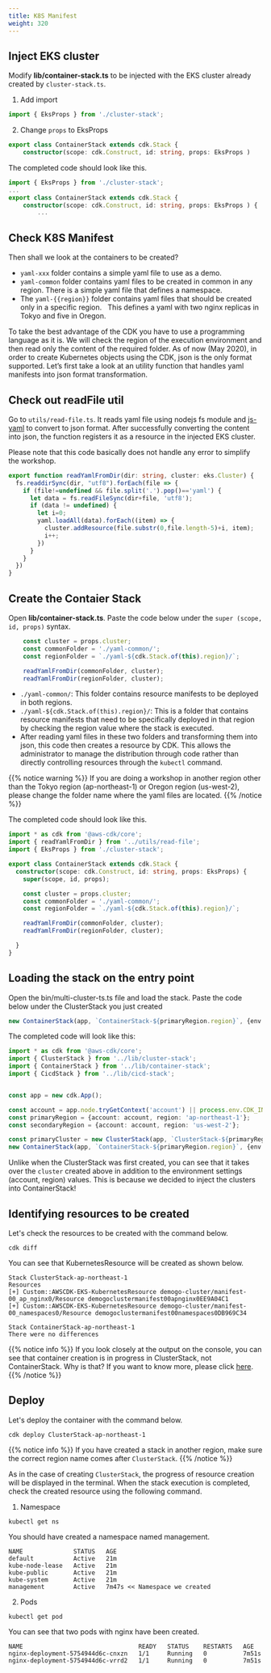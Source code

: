 ```yaml
---
title: K8S Manifest
weight: 320
---
```


## Inject EKS cluster
Modify **lib/container-stack.ts** to be injected with the EKS cluster already created by `cluster-stack.ts`. 

1. Add import
  ```typescript
  import { EksProps } from './cluster-stack'; 
  ```

2. Change `props` to EksProps
  ```typescript
  export class ContainerStack extends cdk.Stack {
      constructor(scope: cdk.Construct, id: string, props: EksProps ) 
  ```

The completed code should look like this.
```typescript
import { EksProps } from './cluster-stack';
...
export class ContainerStack extends cdk.Stack {
    constructor(scope: cdk.Construct, id: string, props: EksProps ) { 
        ...
```






## Check K8S Manifest

Then shall we look at the containers to be created?
* `yaml-xxx` folder contains a simple yaml file to use as a demo.
* `yaml-common` folder contains yaml files to be created in common in any region. There is a simple yaml file that defines a namespace.
* The `yaml-{{region}}` folder contains yaml files that should be created only in a specific region.
  This defines a yaml with two nginx replicas in Tokyo and five in Oregon.

To take the best advantage of the CDK you have to use a programming language as it is. We will check the region of the execution environment and then read only the content of the required folder. As of now (May 2020), in order to create Kubernetes objects using the CDK, json is the only format supported. Let’s first take a look at an utility function that handles yaml manifests into json format transformation.


## Check out readFile util

Go to `utils/read-file.ts`.
It reads yaml file using nodejs fs module and [js-yaml](https://www.npmjs.com/package/js-yaml) to convert to json format. After successfully converting the content into json, the function registers it as a resource in the injected EKS cluster.

Please note that this code basically does not handle any error to simplify the workshop.

```typescript
export function readYamlFromDir(dir: string, cluster: eks.Cluster) {
  fs.readdirSync(dir, "utf8").forEach(file => {
    if (file!=undefined && file.split('.').pop()=='yaml') {
      let data = fs.readFileSync(dir+file, 'utf8');
      if (data != undefined) {
        let i=0;
        yaml.loadAll(data).forEach((item) => {
          cluster.addResource(file.substr(0,file.length-5)+i, item);
          i++;
        })
      }
    }
  })
}
```

## Create the Contaier Stack
Open **lib/container-stack.ts**. Paste the code below under the `super (scope, id, props)` syntax.
```typescript
    const cluster = props.cluster;
    const commonFolder = './yaml-common/';
    const regionFolder = `./yaml-${cdk.Stack.of(this).region}/`;

    readYamlFromDir(commonFolder, cluster);
    readYamlFromDir(regionFolder, cluster);
```

* `./yaml-common/`: This folder contains resource manifests to be deployed in both regions.
* `./yaml-${cdk.Stack.of(this).region}/`: This is a folder that contains resource manifests that need to be specifically deployed in that region by checking the region value where the stack is executed.
* After reading yaml files in these two folders and transforming them into json, this code then creates a resource by CDK. This allows the administrator to manage the distribution through code rather than directly controlling resources through the `kubectl` command.
  
{{% notice warning %}}
If you are doing a workshop in another region other than the Tokyo region (ap-northeast-1) or Oregon region (us-west-2), please change the folder name where the yaml files are located.
{{% /notice %}}


The completed code should look like this.
```typescript
import * as cdk from '@aws-cdk/core';
import { readYamlFromDir } from '../utils/read-file';
import { EksProps } from './cluster-stack';

export class ContainerStack extends cdk.Stack {
  constructor(scope: cdk.Construct, id: string, props: EksProps) {
    super(scope, id, props);

    const cluster = props.cluster;
    const commonFolder = './yaml-common/';
    const regionFolder = `./yaml-${cdk.Stack.of(this).region}/`;

    readYamlFromDir(commonFolder, cluster);
    readYamlFromDir(regionFolder, cluster);

  }
}
```







## Loading the stack on the entry point

Open the bin/multi-cluster-ts.ts file and load the stack. Paste the code below under the ClusterStack you just created

```typescript
new ContainerStack(app, `ContainerStack-${primaryRegion.region}`, {env: primaryRegion, cluster: primaryCluster.cluster });

```

The completed code will look like this:
```typescript
import * as cdk from '@aws-cdk/core';
import { ClusterStack } from '../lib/cluster-stack';
import { ContainerStack } from '../lib/container-stack';
import { CicdStack } from '../lib/cicd-stack';


const app = new cdk.App();

const account = app.node.tryGetContext('account') || process.env.CDK_INTEG_ACCOUNT || process.env.CDK_DEFAULT_ACCOUNT;
const primaryRegion = {account: account, region: 'ap-northeast-1'};
const secondaryRegion = {account: account, region: 'us-west-2'};

const primaryCluster = new ClusterStack(app, `ClusterStack-${primaryRegion.region}`, {env: primaryRegion })
new ContainerStack(app, `ContainerStack-${primaryRegion.region}`, {env: primaryRegion, cluster: primaryCluster.cluster });
```

Unlike when the ClusterStack was first created, you can see that it takes over the `cluster` created above in addition to the environment settings (account, region) values. This is because we decided to inject the clusters into ContainerStack!

## Identifying resources to be created
Let's check the resources to be created with the command below.
```
cdk diff
```

You can see that KubernetesResource will be created as shown below.
```
Stack ClusterStack-ap-northeast-1
Resources
[+] Custom::AWSCDK-EKS-KubernetesResource demogo-cluster/manifest-00_ap_nginx0/Resource demogoclustermanifest00apnginx0EE9A04C1
[+] Custom::AWSCDK-EKS-KubernetesResource demogo-cluster/manifest-00_namespaces0/Resource demogoclustermanifest00namespaces0DB969C34

Stack ContainerStack-ap-northeast-1
There were no differences
```
{{% notice info %}}
If you look closely at the output on the console, you can see that container creation is in progress in ClusterStack, not ContainerStack.
Why is that? If you want to know more, please click [here](/en/80-appendix/how-cfn-addresource/).
{{% /notice %}}





## Deploy
Let's deploy the container with the command below.

```
cdk deploy ClusterStack-ap-northeast-1
```
{{% notice info %}}
If you have created a stack in another region, make sure the correct region name comes after `ClusterStack`.
{{% /notice %}}


As in the case of creating `ClusterStack`, the progress of resource creation will be displayed in the terminal.
When the stack execution is completed, check the created resource using the following command.

1. Namespace
```
kubectl get ns
```
You should have created a namespace named management.
```
NAME              STATUS   AGE
default           Active   21m
kube-node-lease   Active   21m
kube-public       Active   21m
kube-system       Active   21m
management        Active   7m47s << Namespace we created
```

2. Pods
```
kubectl get pod
```
You can see that two pods with nginx have been created.
```
NAME                                READY   STATUS    RESTARTS   AGE
nginx-deployment-5754944d6c-cnxzn   1/1     Running   0          7m51s
nginx-deployment-5754944d6c-vrrd2   1/1     Running   0          7m51s
```